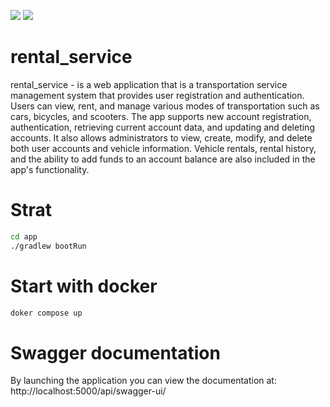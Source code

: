 <a href="https://codeclimate.com/github/TuPi4Ok/app/maintainability"><img src="https://api.codeclimate.com/v1/badges/14d567e84af4e43fa10f/maintainability" /></a>
<a href="https://codeclimate.com/github/TuPi4Ok/app/test_coverage"><img src="https://api.codeclimate.com/v1/badges/14d567e84af4e43fa10f/test_coverage" /></a>
# rental_service
rental_service - is a web application that is a transportation service management system that provides user registration and authentication. Users can view, rent, and manage various modes of transportation such as cars, bicycles, and scooters. The app supports new account registration, authentication, retrieving current account data, and updating and deleting accounts. It also allows administrators to view, create, modify, and delete both user accounts and vehicle information. Vehicle rentals, rental history, and the ability to add funds to an account balance are also included in the app's functionality.
# Strat
```sh
cd app
./gradlew bootRun
```
# Start with docker
```sh
doker compose up
```
# Swagger documentation
By launching the application you can view the documentation at: http://localhost:5000/api/swagger-ui/
